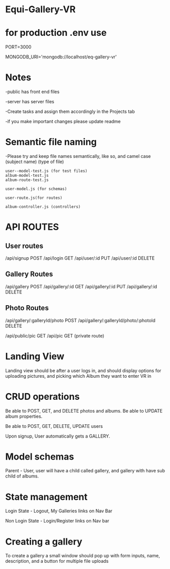# Equi-Gallery-VR

# for production .env use

PORT=3000

MONGODB_URI='mongodb://localhost/eq-gallery-vr'


# Notes
-public has front end files

-server has server files

-Create tasks and assign them accordingly in the Projects tab

-if you make important changes please update readme

# Semantic file naming

-Please try and keep file names semantically, like so, and camel case
(subject name) (type of file)

```
user--model-test.js (for test files)
album-model-test.js
album-route-test.js

user-model.js (for schemas)

user-route.js(for routes)

album-controller.js (controllers)

```
# API ROUTES

## User routes
/api/signup    POST
/api/login     GET
/api/user/:id  PUT
/api/user/:id  DELETE

## Gallery Routes
/api/gallery       POST
/api/gallery/:id   GET
/api/gallery/:id   PUT
/api/gallery/:id   DELETE

## Photo Routes
/api/gallery/:galleryId/photo   POST
/api/gallery/:galleryId/photo/:photoId   DELETE

/api/public/pic   GET
/api/pic    GET (private route)


# Landing View

Landing view should be after a user logs in, and should display options for uploading pictures, and picking which Album they want to enter VR in

# CRUD operations

Be able to POST, GET, and DELETE photos and albums. Be able to UPDATE album properties. 

Be able to POST, GET, DELETE, UPDATE users

Upon signup, User automatically gets a GALLERY.


# Model schemas

Parent - User, user will have a child called gallery, and gallery with have sub child of albums.

# State management

Login State - Logout, My Galleries links on Nav Bar 

Non Login State - Login/Register links on Nav bar

# Creating a gallery
To create a gallery a small window should pop up with form inputs, name, description, and a button for multiple file uploads



